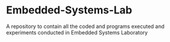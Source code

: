 # Embedded-Systems-Lab
A repository to contain all the coded and programs executed and experiments conducted in Embedded Systems Laboratory
